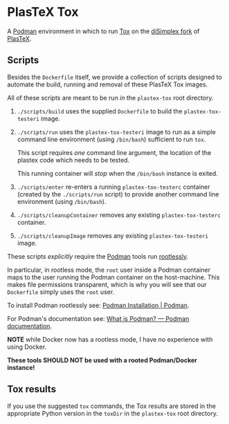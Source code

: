 # PlasTeX Tox

A [Podman](https://docs.podman.io/en/latest/) environment in which to run
[Tox](https://tox.wiki/en/latest/) on the [diSimplex
fork](https://github.com/diSimplex/plastex) of
[PlasTeX](https://github.com/plastex/plastex).

## Scripts

Besides the `Dockerfile` itself, we provide a collection of scripts
designed to automate the build, running and removal of these PlasTeX Tox
images.

All of these scripts are meant to be run *in* the `plastex-tox` root
directory.

1. `./scripts/build` uses the supplied `Dockerfile` to build the
   `plastex-tox-testeri` image.

2. `./scripts/run` uses the `plastex-tox-testeri` image to run as a simple
   command line environment (using `/bin/bash`) sufficient to run `tox`.

   This script requires *one* command line argument, the location of the
   plastex code which needs to be tested.

   This running container will *stop* when the `/bin/bash` instance is
   exited.

3. `./scripts/enter` re-enters a running `plastex-tox-testerc` container
   (created by the `./scripts/run` script) to provide another command line
   environment (using `/bin/bash`).

4. `./scripts/cleanupContainer` removes any existing `plastex-tox-testerc`
   container.

5. `./scripts/cleanupImage` removes any existing `plastex-tox-testeri`
   image.

These scripts *explicitly* require the [Podman](https://podman.io/) tools
run
[rootlessly](https://developers.redhat.com/blog/2020/09/25/rootless-containers-with-podman-the-basics).

In particular, in rootless mode, the `root` user inside a Podman container
maps to the user running the Podman container on the host-machine. This
makes file permissions transparent, which is why you will see that our
`Dockerfile` simply uses the `root` user.

To install Podman rootlessly see: [Podman Installation |
Podman](https://podman.io/docs/installation).

For Podman's documentation see: [What is Podman? — Podman
documentation](https://docs.podman.io/en/latest/).

**NOTE** while Docker now has a rootless mode, I have no experience with
using Docker.

**These tools SHOULD NOT be used with a rooted Podman/Docker instance!**

## Tox results

If you use the suggested `tox` commands, the Tox results are stored in the
appropriate Python version in the `toxDir` in the `plastex-tox` root
directory.
